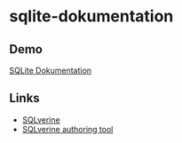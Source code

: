 # sqlite-dokumentation

## Demo
[SQLite Dokumentation](https://sulkar.github.io/sqlite-dokumentation/)

## Links
- [SQLverine](https://github.com/Sulkar/SQLverine)
- [SQLverine authoring tool](https://github.com/Sulkar/SQLverine-authoring-tool)
